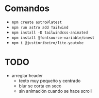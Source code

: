 # Comandos
- `npm create astro@latest`
- `npm run astro add Tailwind`
- `npm install -D tailwindcss-animated`
- `npm install @fontsource-variable/onest`
- `npm i @justinribeiro/lite-youtube`


# TODO
- arreglar header
    - texto muy pequeño y centrado
    - blur se corta en seco
    - sin animación cuando se hace scroll